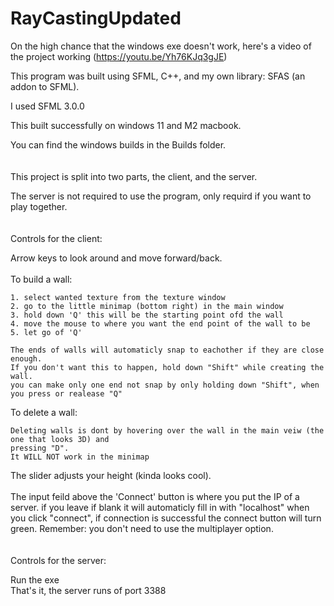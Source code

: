 # RayCastingUpdated

On the high chance that the windows exe doesn't work, here's a video of the project working 
(https://youtu.be/Yh76KJq3gJE)

This program was built using SFML, C++, and my own library: SFAS (an addon to SFML).

I used SFML 3.0.0

This built successfully on windows 11 and M2 macbook.

You can find the windows builds in the Builds folder.
<br/>
<br/>
<br/>
This project is split into two parts, the client, and the server.

The server is not required to use the program, only requird if you want to play together.
<br/>
<br/>
<br/>
Controls for the client:

  Arrow keys to look around and move forward/back.
  <br/>
  <br/>
  To build a wall:
  
    1. select wanted texture from the texture window
    2. go to the little minimap (bottom right) in the main window 
    3. hold down 'Q' this will be the starting point ofd the wall
    4. move the mouse to where you want the end point of the wall to be
    5. let go of 'Q'
    
    The ends of walls will automaticly snap to eachother if they are close enough.
    If you don't want this to happen, hold down "Shift" while creating the wall.
    you can make only one end not snap by only holding down "Shift", when you press or realease "Q"
    
  To delete a wall:
  
    Deleting walls is dont by hovering over the wall in the main veiw (the one that looks 3D) and 
    pressing "D". 
    It WILL NOT work in the minimap
    
  The slider adjusts your height (kinda looks cool).
  <br/>
  <br/>
  The input feild above the 'Connect' button is where you put the IP of a server.
  if you leave if blank it will automaticly fill in with "localhost" when you click "connect", if connection is
  successful the connect button will turn green.
  Remember: you don't need to use the multiplayer option.
  <br/>
  <br/>
  <br/>
Controls for the server:
  
  Run the exe<br/>That's it, the server runs of port 3388
 

